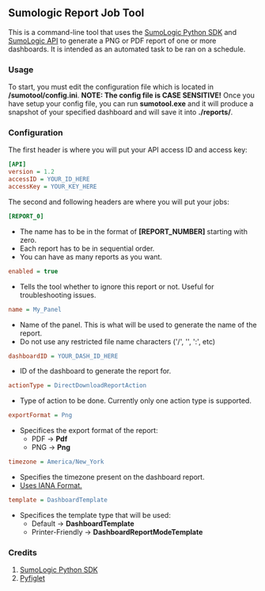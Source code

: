 ## Sumologic Report Job Tool

This is a command-line tool that uses the [SumoLogic Python SDK](https://github.com/SumoLogic/sumologic-python-sdk) and [SumoLogic API](https://api.us2.sumologic.com/docs/#section/Getting-Started) to generate a PNG or PDF report of one or more dashboards. It is intended as an automated task to be ran on a schedule.

### Usage

To start, you must edit the configuration file which is located in **/sumotool/config.ini**. **NOTE: The config file is CASE SENSITIVE!** Once you have setup your config file, you can run **sumotool.exe** and it will produce a snapshot of your specified dashboard and will save it into **./reports/**.

### Configuration
The first header is where you will put your API access ID and access key:
```ini
[API]
version = 1.2
accessID = YOUR_ID_HERE
accessKey = YOUR_KEY_HERE
```

The second and following headers are where you will put your jobs:
```ini
[REPORT_0]
```
* The name has to be in the format of **[REPORT_NUMBER]** starting with zero.
* Each report has to be in sequential order.
* You can have as many reports as you want.
```ini
enabled = true
```
* Tells the tool whether to ignore this report or not. Useful for troubleshooting issues.
```ini
name = My_Panel
```
* Name of the panel. This is what will be used to generate the name of the report.
* Do not use any restricted file name characters ('/', '\', ':', etc)
```ini
dashboardID = YOUR_DASH_ID_HERE
```
* ID of the dashboard to generate the report for.
```ini
actionType = DirectDownloadReportAction
```
* Type of action to be done. Currently only one action type is supported.
```ini
exportFormat = Png
```
* Specifices the export format of the report:
	- PDF -> **Pdf**
	- PNG -> **Png**
```ini
timezone = America/New_York
```
* Specifies the timezone present on the dashboard report.
* [Uses IANA Format.](https://en.wikipedia.org/wiki/List_of_tz_database_time_zones#List)
```ini
template = DashboardTemplate
```
* Specifices the template type that will be used:
	- Default -> **DashboardTemplate**
	- Printer-Friendly -> **DashboardReportModeTemplate**

### Credits

1. [SumoLogic Python SDK](https://github.com/SumoLogic/sumologic-python-sdk)
2. [Pyfiglet](https://github.com/pwaller/pyfiglet)